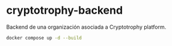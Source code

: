 # cryptotrophy-backend
Backend de una organización asociada a Cryptotrophy platform.

```bash
docker compose up -d --build
```

